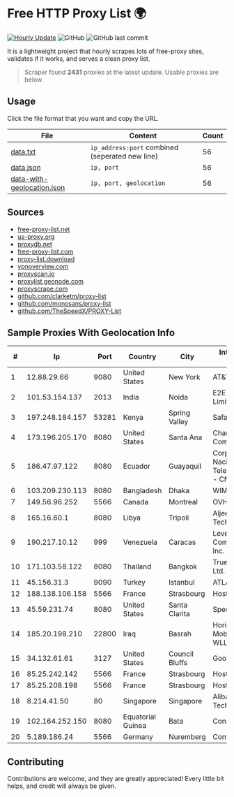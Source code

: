 
# Free HTTP Proxy List 🌍

[![Hourly Update](https://github.com/mertguvencli/http-proxy-list/actions/workflows/main.yml/badge.svg?branch=main)](https://github.com/mertguvencli/http-proxy-list/actions/workflows/main.yml)
![GitHub](https://img.shields.io/github/license/mertguvencli/http-proxy-list)
![GitHub last commit](https://img.shields.io/github/last-commit/mertguvencli/http-proxy-list)

It is a lightweight project that hourly scrapes lots of free-proxy sites, validates if it works, and serves a clean proxy list.


> Scraper found **2431** proxies at the latest update. Usable proxies are below.

## Usage

Click the file format that you want and copy the URL.


|File|Content|Count|
|----|-------|-----|
|[data.txt](https://raw.githubusercontent.com/mertguvencli/http-proxy-list/main/proxy-list/data.txt)|`ip_address:port` combined (seperated new line)|56|
|[data.json](https://raw.githubusercontent.com/mertguvencli/http-proxy-list/main/proxy-list/data.json)|`ip, port`|56|
|[data-with-geolocation.json](https://raw.githubusercontent.com/mertguvencli/http-proxy-list/main/proxy-list/data-with-geolocation.json)|`ip, port, geolocation`|56|

## Sources

* [free-proxy-list.net](https://free-proxy-list.net)
* [us-proxy.org](https://www.us-proxy.org)
* [proxydb.net](http://proxydb.net)
* [free-proxy-list.com](https://free-proxy-list.com/?page=&port=&type%5B%5D=http&type%5B%5D=https&up_time=0&search=Search)
* [proxy-list.download](https://www.proxy-list.download/HTTP)
* [vpnoverview.com](https://vpnoverview.com/privacy/anonymous-browsing/free-proxy-servers)
* [proxyscan.io](https://www.proxyscan.io)
* [proxylist.geonode.com](https://proxylist.geonode.com/api/proxy-list?limit=300&page=1&sort_by=lastChecked&sort_type=desc&protocols=http,https)
* [proxyscrape.com](https://api.proxyscrape.com/v2/?request=displayproxies&protocol=http&timeout=10000&country=all&ssl=all&anonymity=all)
* [github.com/clarketm/proxy-list](https://raw.githubusercontent.com/clarketm/proxy-list/master/proxy-list-raw.txt)
* [github.com/monosans/proxy-list](https://raw.githubusercontent.com/monosans/proxy-list/main/proxies/http.txt)
* [github.com/TheSpeedX/PROXY-List](https://raw.githubusercontent.com/TheSpeedX/PROXY-List/master/http.txt)


## Sample Proxies With Geolocation Info

|#|Ip|Port|Country|City|Internet Service Provider|
|-|--|----|-------|----|-------------------------|
|1|12.88.29.66|9080|United States|New York|AT&T Services, Inc.|
|2|101.53.154.137|2013|India|Noida|E2E Networks Limited|
|3|197.248.184.157|53281|Kenya|Spring Valley|Safaricom Limited|
|4|173.196.205.170|8080|United States|Santa Ana|Charter Communications Inc|
|5|186.47.97.122|8080|Ecuador|Guayaquil|Corporacion Nacional De Telecomunicaciones - CNT EP|
|6|103.209.230.113|8080|Bangladesh|Dhaka|WIMS1|
|7|149.56.96.252|5566|Canada|Montreal|OVH SAS|
|8|165.16.60.1|8080|Libya|Tripoli|Aljeel Aljadeed For Technology|
|9|190.217.10.12|999|Venezuela|Caracas|Level 3 Communications, Inc.|
|10|171.103.58.122|8080|Thailand|Bangkok|True Internet Co., Ltd.|
|11|45.156.31.3|9090|Turkey|Istanbul|ATLANTIS|
|12|188.138.106.158|5566|France|Strasbourg|Host Europe GmbH|
|13|45.59.231.74|8080|United States|Santa Clarita|Spectrum|
|14|185.20.198.210|22800|Iraq|Basrah|Horizon Scope Mobile Telecom WLL|
|15|34.132.61.61|3127|United States|Council Bluffs|Google LLC|
|16|85.25.242.142|5566|France|Strasbourg|Host Europe GmbH|
|17|85.25.208.198|5566|France|Strasbourg|Host Europe GmbH|
|18|8.214.41.50|80|Singapore|Singapore|Alibaba (US) Technology Co., Ltd.|
|19|102.164.252.150|8080|Equatorial Guinea|Bata|Conexxia GE S.L|
|20|5.189.186.24|5566|Germany|Nuremberg|Contabo GmbH|



## Contributing

Contributions are welcome, and they are greatly appreciated! Every
little bit helps, and credit will always be given.

